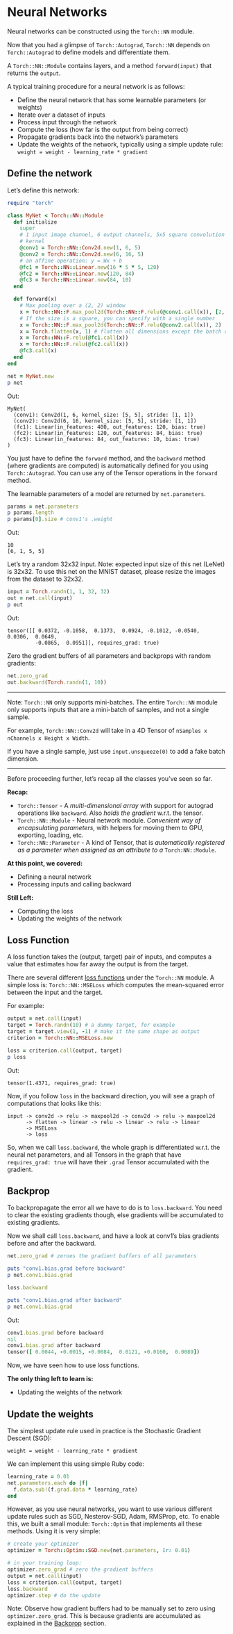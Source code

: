 # Neural Networks

Neural networks can be constructed using the `Torch::NN` module.

Now that you had a glimpse of `Torch::Autograd`, `Torch::NN` depends on `Torch::Autograd` to define models and differentiate them.

A `Torch::NN::Module` contains layers, and a method `forward(input)` that returns the `output`.

A typical training procedure for a neural network is as follows:

- Define the neural network that has some learnable parameters (or weights)
- Iterate over a dataset of inputs
- Process input through the network
- Compute the loss (how far is the output from being correct)
- Propagate gradients back into the network’s parameters
- Update the weights of the network, typically using a simple update rule: `weight = weight - learning_rate * gradient`

## Define the network

Let’s define this network:

```ruby
require "torch"

class MyNet < Torch::NN::Module
  def initialize
    super
    # 1 input image channel, 6 output channels, 5x5 square convolution
    # kernel
    @conv1 = Torch::NN::Conv2d.new(1, 6, 5)
    @conv2 = Torch::NN::Conv2d.new(6, 16, 5)
    # an affine operation: y = Wx + b
    @fc1 = Torch::NN::Linear.new(16 * 5 * 5, 120)
    @fc2 = Torch::NN::Linear.new(120, 84)
    @fc3 = Torch::NN::Linear.new(84, 10)
  end

  def forward(x)
    # Max pooling over a (2, 2) window
    x = Torch::NN::F.max_pool2d(Torch::NN::F.relu(@conv1.call(x)), [2, 2])
    # If the size is a square, you can specify with a single number
    x = Torch::NN::F.max_pool2d(Torch::NN::F.relu(@conv2.call(x)), 2)
    x = Torch.flatten(x, 1) # flatten all dimensions except the batch dimension
    x = Torch::NN::F.relu(@fc1.call(x))
    x = Torch::NN::F.relu(@fc2.call(x))
    @fc3.call(x)
  end
end

net = MyNet.new
p net
```

Out:

```text
MyNet(
  (conv1): Conv2d(1, 6, kernel_size: [5, 5], stride: [1, 1])
  (conv2): Conv2d(6, 16, kernel_size: [5, 5], stride: [1, 1])
  (fc1): Linear(in_features: 400, out_features: 120, bias: true)
  (fc2): Linear(in_features: 120, out_features: 84, bias: true)
  (fc3): Linear(in_features: 84, out_features: 10, bias: true)
)
```

You just have to define the `forward` method, and the `backward` method (where gradients are computed) is automatically defined for you using `Torch::Autograd`. You can use any of the Tensor operations in the `forward` method.

The learnable parameters of a model are returned by `net.parameters`.

```ruby
params = net.parameters
p params.length
p params[0].size # conv1's .weight
```

Out:

```text
10
[6, 1, 5, 5]
```

Let’s try a random 32x32 input. Note: expected input size of this net (LeNet) is 32x32. To use this net on the MNIST dataset, please resize the images from the dataset to 32x32.

```ruby
input = Torch.randn(1, 1, 32, 32)
out = net.call(input)
p out
```

Out:

```text
tensor([[ 0.0372, -0.1058,  0.1373,  0.0924, -0.1012, -0.0540,  0.0306,  0.0649,
         -0.0865,  0.0951]], requires_grad: true)
```

Zero the gradient buffers of all parameters and backprops with random gradients:

```ruby
net.zero_grad
out.backward(Torch.randn(1, 10))
```

---

Note: `Torch::NN` only supports mini-batches. The entire `Torch::NN` module only supports inputs that are a mini-batch of samples, and not a single sample.

For example, `Torch::NN::Conv2d` will take in a 4D Tensor of `nSamples x nChannels x Height x Width`.

If you have a single sample, just use `input.unsqueeze(0)` to add a fake batch dimension.

---

Before proceeding further, let’s recap all the classes you’ve seen so far.

**Recap:**

- `Torch::Tensor` - A *multi-dimensional array* with support for autograd operations like `backward`. Also *holds the gradient* w.r.t. the tensor.
- `Torch::NN::Module` - Neural network module. *Convenient way of encapsulating parameters*, with helpers for moving them to GPU, exporting, loading, etc.
- `Torch::NN::Parameter` - A kind of Tensor, that is *automatically registered as a parameter when assigned as an attribute to a* `Torch:NN::Module`.

**At this point, we covered:**

- Defining a neural network
- Processing inputs and calling backward

**Still Left:**

- Computing the loss
- Updating the weights of the network

## Loss Function

A loss function takes the (output, target) pair of inputs, and computes a value that estimates how far away the output is from the target.

There are several different [loss functions](https://pytorch.org/docs/nn.html#loss-functions) under the `Torch::NN` module. A simple loss is: `Torch::NN::MSELoss` which computes the mean-squared error between the input and the target.

For example:

```ruby
output = net.call(input)
target = Torch.randn(10) # a dummy target, for example
target = target.view(1, -1) # make it the same shape as output
criterion = Torch::NN::MSELoss.new

loss = criterion.call(output, target)
p loss
```

Out:

```text
tensor(1.4371, requires_grad: true)
```

Now, if you follow `loss` in the backward direction, you will see a graph of computations that looks like this:

```text
input -> conv2d -> relu -> maxpool2d -> conv2d -> relu -> maxpool2d
      -> flatten -> linear -> relu -> linear -> relu -> linear
      -> MSELoss
      -> loss
```

So, when we call `loss.backward`, the whole graph is differentiated w.r.t. the neural net parameters, and all Tensors in the graph that have `requires_grad: true` will have their `.grad` Tensor accumulated with the gradient.

## Backprop

To backpropagate the error all we have to do is to `loss.backward`. You need to clear the existing gradients though, else gradients will be accumulated to existing gradients.

Now we shall call `loss.backward`, and have a look at conv1’s bias gradients before and after the backward.

```ruby
net.zero_grad # zeroes the gradient buffers of all parameters

puts "conv1.bias.grad before backward"
p net.conv1.bias.grad

loss.backward

puts "conv1.bias.grad after backward"
p net.conv1.bias.grad
```

Out:

```ruby
conv1.bias.grad before backward
nil
conv1.bias.grad after backward
tensor([ 0.0044, -0.0015, -0.0084,  0.0121, -0.0160,  0.0089])
```

Now, we have seen how to use loss functions.

**The only thing left to learn is:**

- Updating the weights of the network

## Update the weights

The simplest update rule used in practice is the Stochastic Gradient Descent (SGD):

```text
weight = weight - learning_rate * gradient
```

We can implement this using simple Ruby code:

```ruby
learning_rate = 0.01
net.parameters.each do |f|
  f.data.sub!(f.grad.data * learning_rate)
end
```

However, as you use neural networks, you want to use various different update rules such as SGD, Nesterov-SGD, Adam, RMSProp, etc. To enable this, we built a small module: `Torch::Optim` that implements all these methods. Using it is very simple:

```ruby
# create your optimizer
optimizer = Torch::Optim::SGD.new(net.parameters, lr: 0.01)

# in your training loop:
optimizer.zero_grad # zero the gradient buffers
output = net.call(input)
loss = criterion.call(output, target)
loss.backward
optimizer.step # do the update
```

Note: Observe how gradient buffers had to be manually set to zero using `optimizer.zero_grad`. This is because gradients are accumulated as explained in the [Backprop](#backprop) section.
